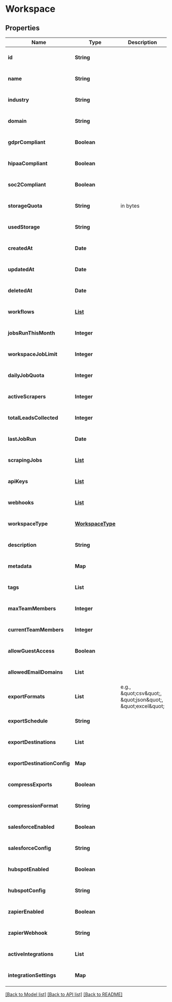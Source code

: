 # Workspace
## Properties

| Name | Type | Description | Notes |
|------------ | ------------- | ------------- | -------------|
| **id** | **String** |  | [optional] [default to null] |
| **name** | **String** |  | [optional] [default to null] |
| **industry** | **String** |  | [optional] [default to null] |
| **domain** | **String** |  | [optional] [default to null] |
| **gdprCompliant** | **Boolean** |  | [optional] [default to null] |
| **hipaaCompliant** | **Boolean** |  | [optional] [default to null] |
| **soc2Compliant** | **Boolean** |  | [optional] [default to null] |
| **storageQuota** | **String** | in bytes | [optional] [default to null] |
| **usedStorage** | **String** |  | [optional] [default to null] |
| **createdAt** | **Date** |  | [optional] [default to null] |
| **updatedAt** | **Date** |  | [optional] [default to null] |
| **deletedAt** | **Date** |  | [optional] [default to null] |
| **workflows** | [**List**](ScrapingWorkflow.md) |  | [optional] [default to null] |
| **jobsRunThisMonth** | **Integer** |  | [optional] [default to null] |
| **workspaceJobLimit** | **Integer** |  | [optional] [default to null] |
| **dailyJobQuota** | **Integer** |  | [optional] [default to null] |
| **activeScrapers** | **Integer** |  | [optional] [default to null] |
| **totalLeadsCollected** | **Integer** |  | [optional] [default to null] |
| **lastJobRun** | **Date** |  | [optional] [default to null] |
| **scrapingJobs** | [**List**](ScrapingJob.md) |  | [optional] [default to null] |
| **apiKeys** | [**List**](APIKey.md) |  | [optional] [default to null] |
| **webhooks** | [**List**](WebhookConfig.md) |  | [optional] [default to null] |
| **workspaceType** | [**WorkspaceType**](WorkspaceType.md) |  | [optional] [default to null] |
| **description** | **String** |  | [optional] [default to null] |
| **metadata** | **Map** |  | [optional] [default to null] |
| **tags** | **List** |  | [optional] [default to null] |
| **maxTeamMembers** | **Integer** |  | [optional] [default to null] |
| **currentTeamMembers** | **Integer** |  | [optional] [default to null] |
| **allowGuestAccess** | **Boolean** |  | [optional] [default to null] |
| **allowedEmailDomains** | **List** |  | [optional] [default to null] |
| **exportFormats** | **List** | e.g., \&quot;csv\&quot;, \&quot;json\&quot;, \&quot;excel\&quot; | [optional] [default to null] |
| **exportSchedule** | **String** |  | [optional] [default to null] |
| **exportDestinations** | **List** |  | [optional] [default to null] |
| **exportDestinationConfig** | **Map** |  | [optional] [default to null] |
| **compressExports** | **Boolean** |  | [optional] [default to null] |
| **compressionFormat** | **String** |  | [optional] [default to null] |
| **salesforceEnabled** | **Boolean** |  | [optional] [default to null] |
| **salesforceConfig** | **String** |  | [optional] [default to null] |
| **hubspotEnabled** | **Boolean** |  | [optional] [default to null] |
| **hubspotConfig** | **String** |  | [optional] [default to null] |
| **zapierEnabled** | **Boolean** |  | [optional] [default to null] |
| **zapierWebhook** | **String** |  | [optional] [default to null] |
| **activeIntegrations** | **List** |  | [optional] [default to null] |
| **integrationSettings** | **Map** |  | [optional] [default to null] |

[[Back to Model list]](../README.md#documentation-for-models) [[Back to API list]](../README.md#documentation-for-api-endpoints) [[Back to README]](../README.md)

